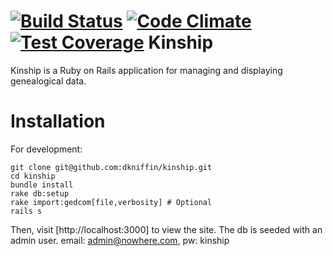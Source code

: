 [![Build Status](https://travis-ci.org/dkniffin/kinship.svg?branch=master)](https://travis-ci.org/dkniffin/kinship)
[![Code Climate](https://codeclimate.com/github/dkniffin/kinship/badges/gpa.svg)](https://codeclimate.com/github/dkniffin/kinship)
[![Test Coverage](https://codeclimate.com/github/dkniffin/kinship/badges/coverage.svg)](https://codeclimate.com/github/dkniffin/kinship)
Kinship
=======
Kinship is a Ruby on Rails application for managing and displaying genealogical data.

Installation
============
For development:

````
git clone git@github.com:dkniffin/kinship.git
cd kinship
bundle install
rake db:setup
rake import:gedcom[file,verbosity] # Optional
rails s
````

Then, visit [http://localhost:3000] to view the site. The db is seeded with an
admin user. email: admin@nowhere.com, pw: kinship
